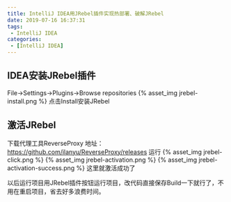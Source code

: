 ```yaml
---
title: IntelliJ IDEA用JRebel插件实现热部署、破解JRebel
date: 2019-07-16 16:37:31
tags: 
 - IntelliJ IDEA
categories: 
 - [IntelliJ IDEA]
---
```

## IDEA安装JRebel插件
File->Settings->Plugins->Browse repositories
{% asset_img jrebel-install.png %}
点击Install安装JRebel

## 激活JRebel
下载代理工具ReverseProxy 地址：https://github.com/ilanyu/ReverseProxy/releases 运行
{% asset_img jrebel-click.png %}
{% asset_img jrebel-activation.png %}
{% asset_img jrebel-activation-success.png %}
这里就激活成功了

以后运行项目用JRebel插件按钮运行项目，改代码直接保存Build一下就行了，不用在重启项目，省去好多浪费时间。
